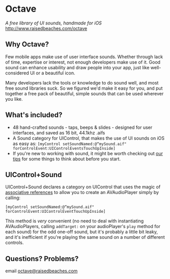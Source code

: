 Octave
======
_A free library of UI sounds, handmade for iOS_  
http://www.raisedbeaches.com/octave

## Why Octave?
Few mobile apps make use of user interface sounds. Whether through lack of time, expertise or interest, not enough developers make use of it. Good sound can enhance usability and draw people into your app, just like well-considered UI or a beautiful icon.

Many developers lack the tools or knowledge to do sound well, and most free sound libraries suck. So we figured we'd make it easy for you, and put together a free pack of beautiful, simple sounds that can be used wherever you like.

## What's included?
- 48 hand-crafted sounds - taps, beeps & slides - designed for user interfaces, and saved as 16 bit, 44.1khz .aifs
- A Sound category for UIControl, that makes the use of UI sounds on iOS as easy as: ```[myControl setSoundNamed:@“mySound.aif" forControlEvent:UIControlEventsTouchUpInside]```
- If you're new to working with sound, it might be worth checking out [our tips](http://www.raisedbeaches.com/octave/tips.html) for some things to think about before you start.

## UIControl+Sound
UIControl+Sound declares a category on UIControl that uses the magic of [associative references](http://oleb.net/blog/2011/05/faking-ivars-in-objc-categories-with-associative-references/) to allow you to create an AVAudioPlayer simply by calling:

````[myControl setSoundNamed:@“mySound.aif" forControlEvent:UIControlEventTouchUpInside]````

This method is _very_ convenient (no need to deal with instantiating AVAudioPlayers, calling ````addTarget:```` on your audioPlayer's  ````play```` method for each sound) for the odd one-off sound, but it's probably a little bit leaky, and it's inefficient if you're playing the same sound on a number of different controls.

## Questions? Problems?
email octave@raisedbeaches.com
